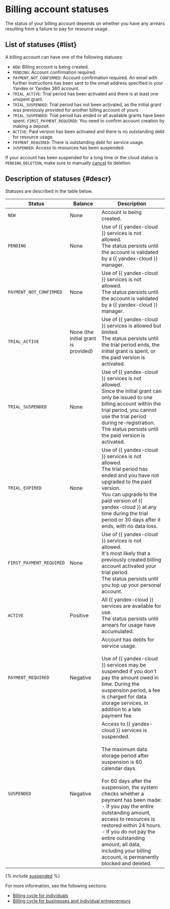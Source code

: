 # Billing account statuses

The status of your billing account depends on whether you have any arrears resulting from a failure to pay for resource usage.

## List of statuses {#list}

A billing account can have one of the following statuses:
- `NEW`: Billing account is being created.
- `PENDING`: Account confirmation required.
- `PAYMENT_NOT_CONFIRMED`: Account confirmation required. An email with further instructions has been sent to the email address specified in your Yandex or Yandex 360 account.
- `TRIAL_ACTIVE`: Trial period has been activated and there is at least one unspent grant.
- `TRIAL_SUSPENDED`: Trial period has not been activated, as the initial grant was previously provided for another billing account of yours.
- `TRIAL_SUSPENDED`: Trial period has ended or all available grants have been spent.
   `FIRST_PAYMENT_REQUIRED`: You need to confirm account creation by making a deposit.
- `ACTIVE`: Paid version has been activated and there is no outstanding debt for resource usage.
- `PAYMENT_REQUIRED`: There is outstanding debt for service usage.
- `SUSPENDED`: Access to resources has been suspended.

If your account has been suspended for a long time or the cloud status is `PENDING_DELETION`, make sure to manually [cancel](../../resource-manager/operations/cloud/delete-cancel.md) its deletion.

## Description of statuses {#descr}

Statuses are described in the table below.

| Status | Balance | Description                                                                                                                                                                                                                                                                                                                                                                                                                                                          |
----- | ----- |----------------------------------------------------------------------------------------------------------------------------------------------------------------------------------------------------------------------------------------------------------------------------------------------------------------------------------------------------------------------------------------------------------------------------------------------------------------------
| `NEW` | None | Account is being created.                                                                                                                                                                                                                                                                                                                                                                                                                                            |
| `PENDING` | None | Use of {{ yandex-cloud }} services is not allowed.<br/>The status persists until the account is validated by a {{ yandex-cloud }} manager.                                                                                                                                                                                                                                                                                                                           |
| `PAYMENT_NOT_CONFIRMED` | None | Use of {{ yandex-cloud }} services is not allowed. <br/>The status persists until the account is validated by a {{ yandex-cloud }} manager.                                                                                                                                                                                                                                                                                                                          |
| `TRIAL_ACTIVE` | None (the initial grant is provided) | Use of {{ yandex-cloud }} services is allowed but limited. <br/>The status persists until the trial period ends, the initial grant is spent, or the paid version is activated.                                                                                                                                                                                                                                                                                       |
| `TRIAL_SUSPENDED` | None | Use of {{ yandex-cloud }} services is not allowed. <br/>Since the initial grant can only be issued to one billing account within the trial period, you cannot use the trial period during re-registration. <br/>The status persists until the paid version is activated.                                                                                                                                                                                             |
| `TRIAL_EXPIRED` | None | Use of {{ yandex-cloud }} services is not allowed. <br/>The trial period has ended and you have not upgraded to the paid version. <br/>You can upgrade to the paid version of {{ yandex-cloud }} at any time during the trial period or 30 days after it ends, with no data loss.                                                                                                                                                                                    |
| `FIRST_PAYMENT_REQUIRED` | None                                                                                                                                                                                                                                                                                                                                                                                                                                                                 | Use of {{ yandex-cloud }} services is not allowed. <br/>It's most likely that a previously created billing account activated your trial period. <br/>The status persists until you top up your personal account. |
| `ACTIVE` | Positive | All {{ yandex-cloud }} services are available for use. <br/> The status persists until arrears for usage have accumulated.                                                                                                                                                                                                                                                                                                                                           |
| `PAYMENT_REQUIRED` | Negative | Account has debts for service usage. <br/><br/>Use of {{ yandex-cloud }} services may be suspended if you don't pay the amount owed in time. During the suspension period, a fee is charged for data storage services, in addition to a late payment fee.                                                                                                                                                                                                      |
| `SUSPENDED` | Negative | Access to {{ yandex-cloud }} services is suspended.<br/><br/>The maximum data storage period after suspension is 60 calendar days.<br/><br/>For 60 days after the suspension, the system checks whether a payment has been made: <br/> - If you pay the entire outstanding amount, access to resources is restored within 24 hours. <br/> - If you do not pay the entire outstanding amount, all data, including your billing account, is permanently blocked and deleted. |

{% include [suspended](../_includes/billing-suspended.md) %}


For more information, see the following sections:
- [Billing cycle for individuals](../payment/billing-cycle-individual.md)
- [Billing cycle for businesses and individual entrepreneurs](../payment/billing-cycle-business.md)

